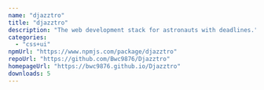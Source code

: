 ```yaml
---
name: "djazztro"
title: "djazztro"
description: "The web development stack for astronauts with deadlines."
categories:
  - "css+ui"
npmUrl: "https://www.npmjs.com/package/djazztro"
repoUrl: "https://github.com/Bwc9876/Djazztro"
homepageUrl: "https://bwc9876.github.io/Djazztro"
downloads: 5
---
```


